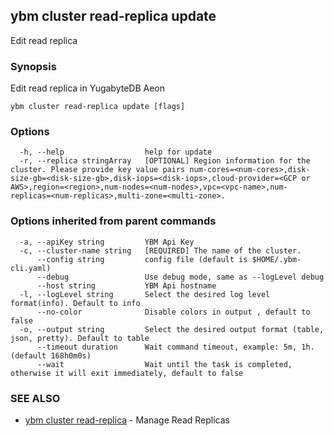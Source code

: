 ## ybm cluster read-replica update

Edit read replica

### Synopsis

Edit read replica in YugabyteDB Aeon

```
ybm cluster read-replica update [flags]
```

### Options

```
  -h, --help                  help for update
  -r, --replica stringArray   [OPTIONAL] Region information for the cluster. Please provide key value pairs num-cores=<num-cores>,disk-size-gb=<disk-size-gb>,disk-iops=<disk-iops>,cloud-provider=<GCP or AWS>,region=<region>,num-nodes=<num-nodes>,vpc=<vpc-name>,num-replicas=<num-replicas>,multi-zone=<multi-zone>.
```

### Options inherited from parent commands

```
  -a, --apiKey string         YBM Api Key
  -c, --cluster-name string   [REQUIRED] The name of the cluster.
      --config string         config file (default is $HOME/.ybm-cli.yaml)
      --debug                 Use debug mode, same as --logLevel debug
      --host string           YBM Api hostname
  -l, --logLevel string       Select the desired log level format(info). Default to info
      --no-color              Disable colors in output , default to false
  -o, --output string         Select the desired output format (table, json, pretty). Default to table
      --timeout duration      Wait command timeout, example: 5m, 1h. (default 168h0m0s)
      --wait                  Wait until the task is completed, otherwise it will exit immediately, default to false
```

### SEE ALSO

* [ybm cluster read-replica](ybm_cluster_read-replica.md)	 - Manage Read Replicas


